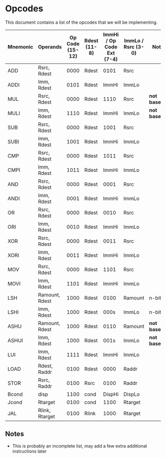 # Opcodes 

This document contains a list of the opcodes that we will be implementing. 

| Mnemonic  | Operands | Op Code (15-12) | Rdest (11-8) | ImmHi / Op Code Ext (7-4) | ImmLo / Rsrc (3-0) | Notes |
|---------- | -------- | --------------- | ------------ | ------------------------- | ------------------ | ----- |
| ADD       | Rsrc, Rdest       | 0000   | Rdest    | 0101      | Rsrc      |               |
| ADDI      | Imm, Rdest        | 0101   | Rdest    | ImmHi     | ImmLo     |               | 
| MUL       | Rsrc, Rdest       | 0000   | Rdest    | 1110      | Rsrc      | **not baseline**              |
| MULI      | Imm, Rdest        | 1110   | Rdest    | ImmHi     | ImmLo     | **not baseline**              |
| SUB       | Rsrc, Rdest       | 0000   | Rdest    | 1001      | Rsrc      |               | 
| SUBI      | Imm, Rdest        | 1001   | Rdest    | ImmHi     | ImmLo     |               |
| CMP       | Rsrc, Rdest       | 0000   | Rdest    | 1011      | Rsrc      |               |
| CMPI      | Imm, Rdest        | 1011   | Rdest    | ImmHi     | ImmLo     |               |
| AND       | Rsrc, Rdest       | 0000   | Rdest    | 0001      | Rsrc      |               |
| ANDI      | Imm, Rdest        | 0001   | Rdest    | ImmHi     | ImmLo     |               |
| OR        | Rsrc, Rdest       | 0000   | Rdest    | 0010      | Rsrc      |               |
| ORI       | Imm, Rdest        | 0010   | Rdest    | ImmHi     | ImmLo     |               |
| XOR       | Rsrc, Rdest       | 0000   | Rdest    | 0011      | Rsrc      |               |
| XORI      | Imm, Rdest        | 0011   | Rdest    | ImmHi     | ImmLo     |               |
| MOV       | Rsrc, Rdest       | 0000   | Rdest    | 1101      | Rsrc      |               |
| MOVI      | Imm, Rdest        | 1101   | Rdest    | ImmHi     | ImmLo     |               |
| LSH       | Ramount, Rdest    | 1000   | Rdest    | 0100      | Ramount   | n-bit              |
| LSHI      | Imm, Rdest        | 1000   | Rdest    | 000s      | ImmLo     | n-bit              |
| ASHU      | Ramount, Rdest    | 1000   | Rdest    | 0110      | Ramount   | **not baseline**              |
| ASHUI     | Imm, Rdest        | 1000   | Rdest    | 001s      | ImmLo     | **not baseline**              |
| LUI       | Imm, Rdest        | 1111   | Rdest    | ImmHi     | ImmLo     |               |
| LOAD      | Rdest, Raddr      | 0100   | Rdest    | 0000      | Raddr     |               |
| STOR      | Rsrc, Raddr       | 0100   | Rsrc     | 0100      | Raddr     |               |
| Bcond     | disp              | 1100   | cond     | DispHi    | DispLo    |               |
| Jcond     | Rtarget           | 0100   | cond     | 1100      | Rtarget   |               |
| JAL       | Rlink, Rtarget    | 0100   | Rlink    | 1000      | Rtarget   |               |


## Notes 
* This is probably an incomplete list, may add a few extra additional instructions later
